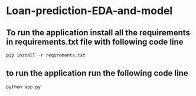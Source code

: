 # Loan-prediction-EDA-and-model

## To run the application install all the requirements in requirements.txt file with following code line
``` pip install -r requrements.txt ```

## to run the application run the following code line
``` python app.py ```
